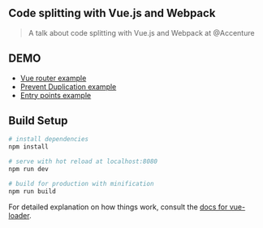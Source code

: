 ## Code splitting with Vue.js and Webpack

> A talk about code splitting with Vue.js and Webpack at @Accenture

## DEMO

- [Vue router example](https://github.com/Halfeld/code-splitting-vuejs-talk/tree/router-example)
- [Prevent Duplication example](https://github.com/Halfeld/code-splitting-vuejs-talk/tree/prevent-duplication)
- [Entry points example](https://github.com/Halfeld/code-splitting-vuejs-talk/tree/entry-points)

## Build Setup

``` bash
# install dependencies
npm install

# serve with hot reload at localhost:8080
npm run dev

# build for production with minification
npm run build
```

For detailed explanation on how things work, consult the [docs for vue-loader](http://vuejs.github.io/vue-loader).
